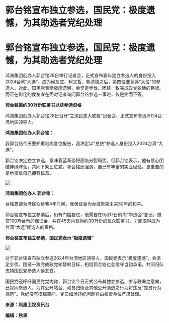 # 郭台铭宣布独立参选，国民党：极度遗憾，为其助选者党纪处理

# 郭台铭宣布独立参选，国民党：极度遗憾，为其助选者党纪处理

鸿海集团创办人郭台铭28日举行记者会，正式宣布要以独立参选人的身份投入2024台湾“大选”，成为侯友宜、柯文哲、赖清德之后，第四位要竞逐“大位”的参选人。对此，国民党表示极度遗憾，会坚定步伐、团结一致完成政党轮替的目标。而正在彰化的侯友宜在面对记者询问郭台铭参选一事时，仅是笑而不答。

**郭台铭需约30万份联署书以获参选资格**

鸿海集团创办人郭台铭28日召开“主流民意大联盟”记者会，正式宣布参选2024台湾地区领导人。

**鸿海集团创办人郭台铭：**

我郭台铭今天要郑重地向各位报告，我决定以“总统”参选人身份投入2024台湾“大选”。

郭台铭决定独立参选，意味着蓝军恐将面临分裂局面。但郭台铭表示，他有信心团结非绿阵营，共同下架民进党。郭台铭还强调，自己有丰富的实业经验，更重要的是他坚信自己拥有民意。

![](https://inews.gtimg.com/om_bt/Opoc9wzAsFts00qgld4GT2LbAS9v8v7W7ps5ltjMXbArMAA/1000)

**鸿海集团创办人 郭台铭：**

台铭恳请台湾民众给我4年时间，我保证会为台海带来未来50年的和平。

郭台铭宣布独立参选后，仍有门槛要过，他需要在9月17日前向“中选会”登记，缴交100万台币的保证金，并在45天内获得约30万份的民众联署书，才能取得成为台湾“大选”候选人的资格。

**郭台铭宣布独立参选，国民党表示“极度遗憾”**

![](https://inews.gtimg.com/om_bt/OnVViBEvdnrI0M9L8ybytRNqEmf6hxSyrop9qxUhazwKMAA/1000)

对于郭台铭宣布独立参选2024年台湾地区领导人，国民党表示“极度遗憾”，会坚定步伐、团结一致完成政党轮替的目标，相信郭台铭也会信守当初承诺，共同归队支持国民党参选人侯友宜。

国民党还呼吁国民党党内称，郭台铭今日正式公布其独立参选、参与联署之意向，已视同参选人，为其公开站台、动员扫街及其他公开助选之行为将违反“党员行为规范”。党纪没有模糊空间，党员如涉违纪问题将由权责单位严肃处理。

**来源：凤凰卫视资讯台**

**编辑：秋果**

